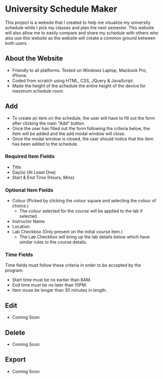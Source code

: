 # University Schedule Maker

This project is a website that I created to help me visualize my university schedule while I pick my classes and plan the next semester. This website will also allow me to easily compare and share my schedule with others who also use this website as the website will create a common ground between both users.

## About the Website
- Friendly to all platforms. Tested on Windows Laptop, Macbook Pro, iPhone.
- Coded from scratch using HTML, CSS, JQuery & JavaScript.
- Made the height of the schedule the entire height of the device for meximum schedule room.

## Add
- To create an item on the schedule, the user will have to fill out the form after clicking the main "Add" button.
- Once the user has filled out the form following the criteria below, the item will be added and the add modal window will close.
- Once the modal window is closed, the user should notice that the item has been added to the schedule.

### Required Item Fields
- Title
- Day(s) (At Least One)
- Start & End Time (Hours, Mins)

### Optional Item Fields
- Colour (Picked by clicking the colour square and selecting the colour of choice.)
  - The colour selected for the course will be applied to the lab if selected.
- Instructor Name
- Location
- Lab Checkbox (Only present on the initial course item.)
  - The Lab Checkbox will bring up the lab details below which have similar rules to the course details.

### Time Fields
Time fields must follow these criteria in order to be accepted by the program:
- Start time must be no earlier than 8AM.
- End time must be no later than 10PM.
- Item muse be longer than 30 minutes in length.

## Edit
- Coming Soon

## Delete
- Coming Soon

## Export
- Coming Soon

